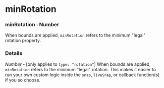 # minRotation

### minRotation : Number

When bounds are applied, `minRotation` refers to the minimum "legal" rotation property.

### Details[​](#details "Direct link to Details")

*Number* - \[only applies to `type: "rotation"`] When bounds are applied, `minRotation` refers to the minimum "legal" rotation. This makes it easier to run your own custom logic inside the `snap`, `liveSnap`, or callback function(s) if you so choose.
